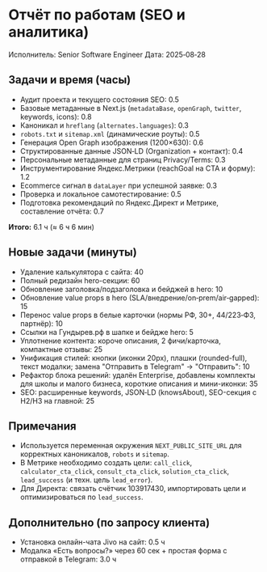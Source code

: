# Отчёт по работам (SEO и аналитика)

Исполнитель: Senior Software Engineer
Дата: 2025‑08‑28

## Задачи и время (часы)
- Аудит проекта и текущего состояния SEO: 0.5
- Базовые метаданные в Next.js (`metadataBase`, `openGraph`, `twitter`, keywords, icons): 0.8
- Каноникал и `hreflang` (`alternates.languages`): 0.3
- `robots.txt` и `sitemap.xml` (динамические роуты): 0.5
- Генерация Open Graph изображения (1200×630): 0.6
- Структированные данные JSON‑LD (Organization + контакт): 0.4
- Персональные метаданные для страниц Privacy/Terms: 0.3
- Инструментирование Яндекс.Метрики (reachGoal на CTA и форму): 1.2
- Ecommerce сигнал в `dataLayer` при успешной заявке: 0.3
- Проверка и локальное самотестирование: 0.5
- Подготовка рекомендаций по Яндекс.Директ и Метрике, составление отчёта: 0.7

**Итого:** 6.1 ч (≈ 6 ч 6 мин)

## Новые задачи (минуты)
- Удаление калькулятора с сайта: 40
- Полный редизайн hero-секции: 60
- Обновление заголовка/подзаголовка и бейджей в hero: 10
- Обновление value props в hero (SLA/внедрение/on‑prem/air‑gapped): 15
- Перенос value props в белые карточки (нормы РФ, 30+, 44/223‑ФЗ, партнёр): 10
- Ссылки на Гундырев.рф в шапке и бейдже hero: 5
- Уплотнение контента: короче описания, 2 фичи/карточка, компактные отзывы: 25
- Унификация стилей: кнопки (иконки 20px), плашки (rounded-full), текст модалки; замена "Отправить в Telegram" → "Отправить": 10
- Рефактор блока решений: удалён Enterprise, добавлены комплекты для школы и малого бизнеса, короткие описания и мини-иконки: 35
- SEO: расширенные keywords, JSON‑LD (knowsAbout), SEO-секция с H2/H3 на главной: 25

## Примечания
- Используется переменная окружения `NEXT_PUBLIC_SITE_URL` для корректных каноникалов, `robots` и `sitemap`.
- В Метрике необходимо создать цели: `call_click`, `calculator_cta_click`, `consult_cta_click`, `solution_cta_click`, `lead_success` (и техн. цель `lead_error`).
- Для Директа: связать счётчик 103917430, импортировать цели и оптимизироваться по `lead_success`.

## Дополнительно (по запросу клиента)
- Установка онлайн-чата Jivo на сайт: 0.5 ч
- Модалка «Есть вопросы?» через 60 сек + простая форма с отправкой в Telegram: 3.0 ч

